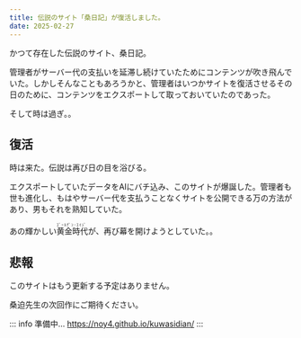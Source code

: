 ```yaml
---
title: 伝説のサイト「桑日記」が復活しました。
date: 2025-02-27
---
```


かつて存在した伝説のサイト、桑日記。

管理者がサーバー代の支払いを延滞し続けていたためにコンテンツが吹き飛んでいた。しかしそんなこともあろうかと、管理者はいつかサイトを復活させるその日のために、コンテンツをエクスポートして取っておいていたのであった。

そして時は過ぎ。。

## 復活
時は来た。伝説は再び日の目を浴びる。

エクスポートしていたデータをAIにバチ込み、このサイトが爆誕した。管理者も世も進化し、もはやサーバー代を支払うことなくサイトを公開できる万の方法があり、男もそれを熟知していた。

あの輝かしい<ruby>黄金時代<rp>（</rp><rt>ｺﾞｰﾙﾃﾞﾝ･ｴｲｼﾞ</rt><rp>）</rp></ruby>が、再び幕を開けようとしていた。。

## 悲報
このサイトはもう更新する予定はありません。

桑迫先生の次回作にご期待ください。

::: info
準備中... https://noy4.github.io/kuwasidian/
:::